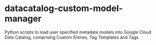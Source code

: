# datacatalog-custom-model-manager
Python scripts to load user specified metadata models into Google Cloud Data Catalog, comprising Custom Entries, Tag Templates and Tags
